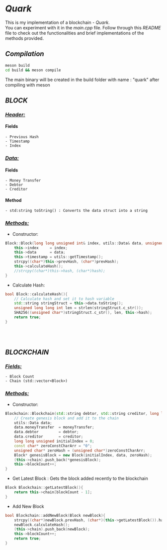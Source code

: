 # *Quark*
This is my implementation of a blockchain - *Quark*.  
You can experiment with it in the *main.cpp* file. Follow through this *README* file to check out the functionalities and brief implementations of the methods provided.

## *Compilation*
```bash
meson build
cd build && meson compile
```
The main binary will be created in the build folder with name : "quark" after compiling with meson

## *BLOCK*
### <ins>*Header:*
#### Fields
    - Previous Hash
    - Timestamp
    - Index

### <ins>*Data:*
#### Fields
    - Money Transfer
    - Debtor
    - Creditor
    
#### Method
    - std:string toString() : Converts the data struct into a string
    

### <ins>*Methods:*
- Constructor:
```cpp
Block::Block(long long unsigned int& index, utils::Data& data, unsigned char*& prevHash){
    this->index     = index;
    this->data      = data;
    this->timestamp = utils::getTimestamp();
    strcpy((char*)this->prevHash, (char*)prevHash);
    this->calculateHash();
    //strcpy((char*)this->hash, (char*)hash); 
}
```
- Calculate Hash:
```cpp
bool Block::calculateHash(){
    // Calculate hash and set it to hash variable
    std::string stringStruct = this->data.toString();
    unsigned long long int len = strlen(stringStruct.c_str());
    SHA256((unsigned char*)stringStruct.c_str(), len, this->hash);
    return true;
}
```
<br />
<br />

## *BLOCKCHAIN*
### <ins> *Fields:*
    - Block Count
    - Chain (std::vector<Block>)
### <ins> *Methods:*
- Constructor:
    
```cpp
Blockchain::Blockchain(std::string debtor, std::string creditor, long long int moneyTransfer){
    // Create genesis block and add it to the chain
    utils::Data data;
    data.moneyTransfer  = moneyTransfer;
    data.debtor         = debtor;
    data.creditor       = creditor;
    long long unsigned initialIndex = 0;
    const char* zeroConstCharArr = "0";
    unsigned char* zeroHash = (unsigned char*)zeroConstCharArr;
    Block* genesisBlock = new Block(initialIndex, data, zeroHash);
    (this->chain).push_back(*genesisBlock);
    this->blockCount++;
}
```

- Get Latest Block : Gets the block added recently to the blockchain
```cpp
Block Blockchain::getLatestBlock(){
    return this->chain[blockCount - 1];
}
```

- Add New Block
```cpp
bool Blockchain::addNewBlock(Block newBlock){
    strcpy((char*)newBlock.prevHash, (char*)(this->getLatestBlock()).hash);
    newBlock.calculateHash();
    (this->chain).push_back(newBlock);
    this->blockCount++;
    return true;
}
```

